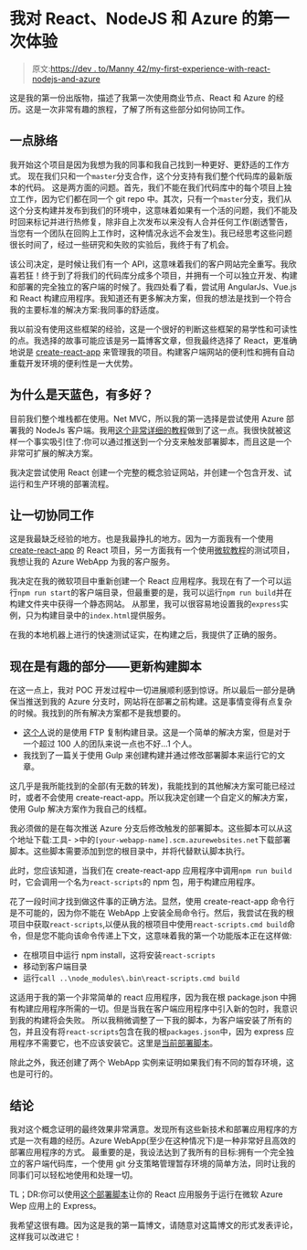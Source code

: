 # 我对 React、NodeJS 和 Azure 的第一次体验

> 原文:[https://dev . to/Manny 42/my-first-experience-with-react-nodejs-and-azure](https://dev.to/manny42/my-first-experience-with-react-nodejs-and-azure)

这是我的第一份出版物，描述了我第一次使用商业节点、React 和 Azure 的经历。这是一次非常有趣的旅程，了解了所有这些部分如何协同工作。

## [](#a-bit-of-context)一点脉络

我开始这个项目是因为我想为我的同事和我自己找到一种更好、更舒适的工作方式。
现在我们只和一个`master`分支合作，这个分支持有我们整个代码库的最新版本的代码。
这是两方面的问题。首先，我们不能在我们代码库中的每个项目上独立工作，因为它们都在同一个 git repo 中。其次，只有一个`master`分支，我们从这个分支构建并发布到我们的环境中，这意味着如果有一个活的问题，我们不能及时回来标记并进行热修复，除非自上次发布以来没有人合并任何工作(剧透警告，当您有一个团队在回购上工作时，这种情况永远不会发生)。我已经思考这些问题很长时间了，经过一些研究和失败的实验后，我终于有了机会。

该公司决定，是时候让我们有一个 API，这意味着我们的客户网站完全重写。我欣喜若狂！终于到了将我们的代码库分成多个项目，并拥有一个可以独立开发、构建和部署的完全独立的客户端的时候了。我四处看了看，尝试用 AngularJs、Vue.js 和 React 构建应用程序。我知道还有更多解决方案，但我的想法是找到一个符合我的主要标准的解决方案:我同事的舒适度。

我以前没有使用这些框架的经验，这是一个很好的判断这些框架的易学性和可读性的点。我选择的故事可能应该是另一篇博客文章，但我最终选择了 React，更准确地说是 [create-react-app](https://github.com/facebookincubator/create-react-app) 来管理我的项目。构建客户端网站的便利性和拥有自动重载开发环境的便利性是一大优势。

## [](#why-azure-and-how-good-is-it)为什么是天蓝色，有多好？

目前我们整个堆栈都在使用。Net MVC，所以我的第一选择是尝试使用 Azure 部署我的 NodeJs 客户端。我用[这个非常详细的教程](https://docs.microsoft.com/en-us/azure/app-service-web/app-service-web-get-started-nodejs)做到了这一点。我很快就被这样一个事实吸引住了:你可以通过推送到一个分支来触发部署脚本，而且这是一个非常可扩展的解决方案。

我决定尝试使用 React 创建一个完整的概念验证网站，并创建一个包含开发、试运行和生产环境的部署流程。

## [](#make-everything-work-together)让一切协同工作

这是我最缺乏经验的地方。也是我最挣扎的地方。因为一方面我有一个使用 [create-react-app](https://github.com/facebookincubator/create-react-app) 的 React 项目，另一方面我有一个使用[微软教程](https://docs.microsoft.com/en-us/azure/app-service-web/app-service-web-get-started-nodejs)的测试项目，我想让我的 Azure WebApp 为我的客户服务。

我决定在我的微软项目中重新创建一个 React 应用程序。我现在有了一个可以运行`npm run start`的客户端目录，但最重要的是，我可以运行`npm run build`并在构建文件夹中获得一个静态网站。
从那里，我可以很容易地设置我的`express`实例，只为构建目录中的`index.html`提供服务。

在我的本地机器上进行的快速测试证实，在构建之后，我提供了正确的服务。

## [](#and-now-the-fun-part-update-the-build-script)现在是有趣的部分——更新构建脚本

在这一点上，我对 POC 开发过程中一切进展顺利感到惊讶。所以最后一部分是确保当推送到我的 Azure 分支时，网站将在部署之前构建。这是事情变得有点复杂的时候。我找到的所有解决方案都不是我想要的。

*   [这个人](https://medium.com/@to_pe/deploying-create-react-app-on-microsoft-azure-c0f6686a4321)说的是使用 FTP 复制构建目录。这是一个简单的解决方案，但是对于一个超过 100 人的团队来说一点也不好...1 个人。
*   我找到了一篇关于使用 Gulp 来创建构建并通过修改部署脚本来运行它的文章。

这几乎是我所能找到的全部(有无数的转发)，我能找到的其他解决方案可能已经过时，或者不会使用 create-react-app。所以我决定创建一个自定义的解决方案，使用 Gulp 解决方案作为我自己的线框。

我必须做的是在每次推送 Azure 分支后修改触发的部署脚本。这些脚本可以从这个地址下载:工具- >中的`[your-webapp-name].scm.azurewebsites.net`下载部署脚本。这些脚本需要添加到您的根目录中，并将代替默认脚本执行。

此时，您应该知道，当我们在 create-react-app 应用程序中调用`npm run build`时，它会调用一个名为`react-scripts`的 npm 包，用于构建应用程序。

花了一段时间才找到做这件事的正确方法。显然，使用 create-react-app 命令行是不可能的，因为你不能在 WebApp 上安装全局命令行。然后，我尝试在我的根项目中获取`react-scripts`,以便从我的根项目中使用`react-scripts.cmd build`命令，但是您不能向该命令传递上下文，这意味着我的第一个功能版本正在这样做:

*   在根项目中运行 npm install，这将安装`react-scripts`
*   移动到客户端目录
*   运行`call ..\node_modules\.bin\react-scripts.cmd build`

这适用于我的第一个非常简单的 react 应用程序，因为我在根 package.json 中拥有构建应用程序所需的一切。但是当我在客户端应用程序中引入新的包时，我意识到我的构建将会失败。
所以我稍微调整了一下我的脚本，为客户端安装了所有的包，并且没有将`react-scripts`包含在我的根`packages.json`中，因为 express 应用程序不需要它，也不应该安装它。这里是[当前部署脚本](https://gist.github.com/manny42/4e03e39ca3e71d158f8e7a91668a9fda)。

除此之外，我还创建了两个 WebApp 实例来证明如果我们有不同的暂存环境，这也是可行的。

## [](#conclusion)结论

我对这个概念证明的最终效果非常满意。发现所有这些新技术和部署应用程序的方式是一次有趣的经历。Azure WebApp(至少在这种情况下)是一种非常好且高效的部署应用程序的方式。
最重要的是，我设法达到了我所有的目标:拥有一个完全独立的客户端代码库，一个使用 git 分支策略管理暂存环境的简单方法，同时让我的同事们可以轻松地使用和处理一切。

TL；DR:你可以使用[这个部署脚本](https://gist.github.com/manny42/4e03e39ca3e71d158f8e7a91668a9fda)让你的 React 应用服务于运行在微软 Azure Wep 应用上的 Express。

我希望这很有趣。因为这是我的第一篇博文，请随意对这篇博文的形式发表评论，这样我可以改进它！